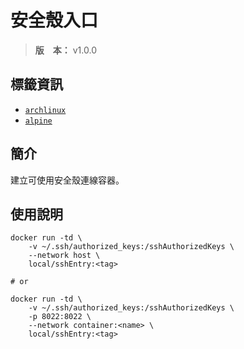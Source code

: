 安全殼入口
=======


> **版　本：** v1.0.0



## 標籤資訊


* [`archlinux`](./archlinux.dockerfile)
* [`alpine`](./alpine.dockerfile)



## 簡介


建立可使用安全殼連線容器。



## 使用說明


```
docker run -td \
    -v ~/.ssh/authorized_keys:/sshAuthorizedKeys \
    --network host \
    local/sshEntry:<tag>

# or

docker run -td \
    -v ~/.ssh/authorized_keys:/sshAuthorizedKeys \
    -p 8022:8022 \
    --network container:<name> \
    local/sshEntry:<tag>
```

